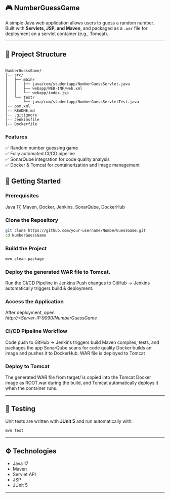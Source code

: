 
## 🎮 NumberGuessGame

A simple Java web application  allows users to guess a random number.  
Built with **Servlets, JSP, and Maven**, and packaged as a `.war` file for deployment on a servlet container (e.g., Tomcat).

---

## 📂 Project Structure
```

NumberGuessGame/
│-- src/
│   ├── main/
│   │   ├── java/com/studentapp/NumberGuessServlet.java
│   │   ├── webapp/WEB-INF/web.xml
│   │   └── webapp/index.jsp
│   └── test/
│       └── java/com/studentapp/NumberGuessServletTest.java
│-- pom.xml
│-- README.md
│-- .gitignore
|-- Jenkinsfile
|-- Dockerfile

````


### Features
✅ Random number guessing game  
✅ Fully automated CI/CD pipeline    
✅ SonarQube integration for code quality analysis  
✅ Docker & Tomcat for containerization and image management

## 🚀 Getting Started

### Prerequisites  
Java 17, Maven, Docker, Jenkins, SonarQube, DockerHub

### Clone the Repository
```bash
git clone https://github.com/your-username/NumberGuessGame.git
cd NumberGuessGame
```

###  Build the Project

```bash
mvn clean package
```

### Deploy the generated WAR file to Tomcat.

Run the CI/CD Pipeline in Jenkins
Push changes to GitHub → Jenkins automatically triggers build & deployment.

### Access the Application
After deployment, open                 
*http://<Server-IP:9090/NumberGuessGame*

### CI/CD Pipeline Workflow
Code push to GitHub → Jenkins triggers build
Maven compiles, tests, and packages the app
SonarQube scans for code quality
Docker builds an image and pushes it to DockerHub. WAR file is deployed to Tomcat


### Deploy to Tomcat

The generated WAR file from target/ is copied into the Tomcat Docker image as ROOT.war during the build, and Tomcat automatically deploys it when the container runs.

---
## 🧪 Testing

Unit tests are written with **JUnit 5** and run automatically with:

```bash
mvn test
```

---

## ⚙️ Technologies

* Java 17
* Maven
* Servlet API
* JSP
* JUnit 5

---


